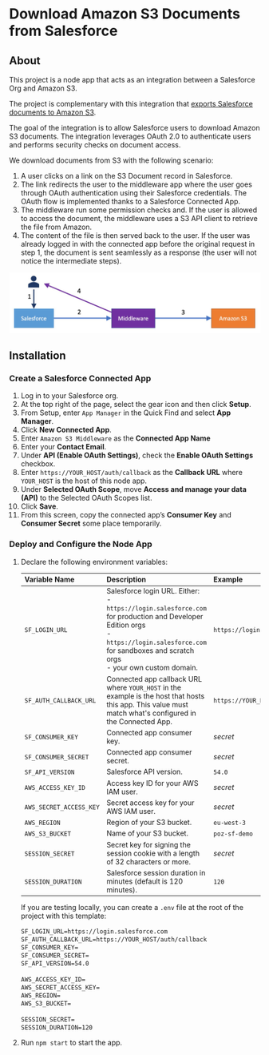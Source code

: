 # Download Amazon S3 Documents from Salesforce

## About

This project is a node app that acts as an integration between a Salesforce Org and Amazon S3.

The project is complementary with this integration that [exports Salesforce documents to Amazon S3](https://github.com/pozil/sf-docs-to-s3).

The goal of the integration is to allow Salesforce users to download Amazon S3 documents. The integration leverages OAuth 2.0 to authenticate users and performs security checks on document access.

We download documents from S3 with the following scenario:
1. A user clicks on a link on the S3 Document record in Salesforce.
1. The link redirects the user to the middleware app where the user goes through OAuth authentication using their Salesforce credentials. The OAuth flow is implemented thanks to a Salesforce Connected App.
1. The middleware run some permission checks and. If the user is allowed to access the document, the middleware uses a S3 API client to retrieve the file from Amazon.
1. The content of the file is then served back to the user. If the user was already logged in with the connected app before the original request in step 1, the document is sent seamlessly as a response (the user will not notice the intermediate steps).

![Integration architecture](/doc-gfx/architecture.jpg)

## Installation

### Create a Salesforce Connected App

1. Log in to your Salesforce org.
1. At the top right of the page, select the gear icon and then click **Setup**.
1. From Setup, enter `App Manager` in the Quick Find and select **App Manager**.
1. Click **New Connected App**.
1. Enter `Amazon S3 Middleware` as the **Connected App Name**
1. Enter your **Contact Email**.
1. Under **API (Enable OAuth Settings)**, check the **Enable OAuth Settings** checkbox.
1. Enter `https://YOUR_HOST/auth/callback` as the **Callback URL** where `YOUR_HOST` is the host of this node app.
1. Under **Selected OAuth Scope**, move **Access and manage your data (API)** to the Selected OAuth Scopes list.
1. Click **Save**.
1. From this screen, copy the connected app’s **Consumer Key** and **Consumer Secret** some place temporarily.

### Deploy and Configure the Node App

1. Declare the following environment variables:

    | Variable Name           | Description                                                                                                                                                                                                    | Example                           |
    | ----------------------- | -------------------------------------------------------------------------------------------------------------------------------------------------------------------------------------------------------------- | --------------------------------- |
    | `SF_LOGIN_URL`          | Salesforce login URL. Either:<br/>- `https://login.salesforce.com` for production and Developer Edition orgs<br/>- `https://login.salesforce.com` for sandboxes and scratch orgs<br/>- your own custom domain. | `https://login.salesforce.com`    |
    | `SF_AUTH_CALLBACK_URL`  | Connected app callback URL where `YOUR_HOST` in the example is the host that hosts this app. This value must match what's configured in the Connected App.                                                     | `https://YOUR_HOST/auth/callback` |
    | `SF_CONSUMER_KEY`       | Connected app consumer key.                                                                                                                                                                                    | _secret_                          |
    | `SF_CONSUMER_SECRET`    | Connected app consumer secret.                                                                                                                                                                                 | _secret_                          |
    | `SF_API_VERSION`        | Salesforce API version.                                                                                                                                                                                        | `54.0`                            |
    | `AWS_ACCESS_KEY_ID`     | Access key ID for your AWS IAM user.                                                                                                                                                                           | _secret_                          |
    | `AWS_SECRET_ACCESS_KEY` | Secret access key for your AWS IAM user.                                                                                                                                                                       | _secret_                          |
    | `AWS_REGION`            | Region of your S3 bucket.                                                                                                                                                                                      | `eu-west-3`                       |
    | `AWS_S3_BUCKET`         | Name of your S3 bucket.                                                                                                                                                                                        | `poz-sf-demo`                     |
    | `SESSION_SECRET`        | Secret key for signing the session cookie with a length of 32 characters or more.                                                                                                                              | _secret_                          |
    | `SESSION_DURATION`      | Salesforce session duration in minutes (default is 120 minutes).                                                                                                                                               | `120`                             |

    If you are testing locally, you can create a `.env` file at the root of the project with this template:

    ```properties
    SF_LOGIN_URL=https://login.salesforce.com
    SF_AUTH_CALLBACK_URL=https://YOUR_HOST/auth/callback
    SF_CONSUMER_KEY=
    SF_CONSUMER_SECRET=
    SF_API_VERSION=54.0

    AWS_ACCESS_KEY_ID=
    AWS_SECRET_ACCESS_KEY=
    AWS_REGION=
    AWS_S3_BUCKET=

    SESSION_SECRET=
    SESSION_DURATION=120
    ```

1. Run `npm start` to start the app.
